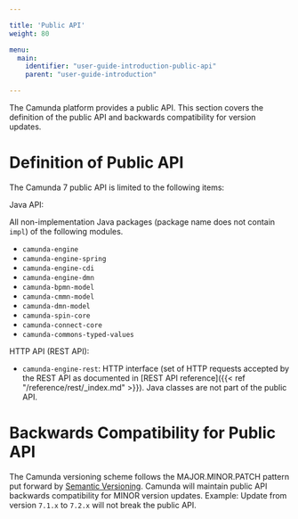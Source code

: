```yaml
---

title: 'Public API'
weight: 80

menu:
  main:
    identifier: "user-guide-introduction-public-api"
    parent: "user-guide-introduction"

---
```



The Camunda platform provides a public API. This section covers the definition of the public API and backwards compatibility for version updates.


# Definition of Public API

The Camunda 7 public API is limited to the following items:

Java API: 

All non-implementation Java packages (package name does not contain `impl`) of the following modules.

* `camunda-engine`
* `camunda-engine-spring`
* `camunda-engine-cdi`
* `camunda-engine-dmn`
* `camunda-bpmn-model`
* `camunda-cmmn-model`
* `camunda-dmn-model`
* `camunda-spin-core`
* `camunda-connect-core`
* `camunda-commons-typed-values`

HTTP API (REST API):

* `camunda-engine-rest`: HTTP interface (set of HTTP requests accepted by the REST API as documented in [REST API reference]({{< ref "/reference/rest/_index.md" >}}). Java classes are not part of the public API.


# Backwards Compatibility for Public API

The Camunda versioning scheme follows the MAJOR.MINOR.PATCH pattern put forward by [Semantic Versioning](http://semver.org/). Camunda will maintain public API backwards compatibility for MINOR version updates. Example: Update from version `7.1.x` to `7.2.x` will not break the public API.
